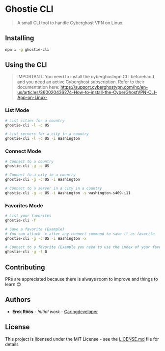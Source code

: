 # Ghostie CLI

> A small CLI tool to handle Cyberghost VPN on Linux.

## Installing

```bash
npm i -g ghostie-cli
```

## Using the CLI

> IMPORTANT: You need to install the cyberghostvpn CLI beforehand and you need an active Cyberghost subscription. Refer to their documentation here: https://support.cyberghostvpn.com/hc/en-us/articles/360020436274-How-to-install-the-CyberGhostVPN-CLI-App-on-Linux-

### List Mode

```bash
# List cities for a country
ghostie-cli -l -c US

# List servers for a city in a country
ghostie-cli -l -c US -i Washington
```

### Connect Mode

```bash
# Connect to a country
ghostie-cli -g -c US

# Connect to a city in a country
ghostie-cli -g -c US -i Washington

# Connect to a server in a city in a country
ghostie-cli -g -c US -i Washington -s washington-s409-i11
```

### Favorites Mode

```bash
# List your favorites
ghostie-cli -f

# Save a favorite (Example)
# You can attach -x after any connect command to save it as favorite
ghostie-cli -g -c US -i Washington -x

# Connect to a favorite (Example you need to use the index of your favorite)
ghostie-cli -g -f 0
```

## Contributing

PRs are appreciated because there is always room to improve and things to learn :blush:

## Authors

- **Erek Röös** - _Initial work_ - [Caringdeveloper](https://github.com/caringdeveloper)

## License

This project is licensed under the MIT License - see the [LICENSE.md](LICENSE.md) file for details
